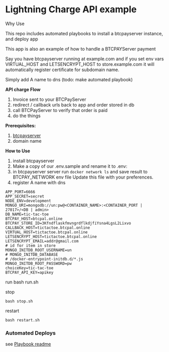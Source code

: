 # Lightning Charge API example

Why Use

This repo includes automated playbooks to install a btcpayserver instance, and deploy app



This app is also an example of how to handle a BTCPAYServer payment

Say you have btcpayserver running at example.com
and if you set env vars VIRTUAL_HOST and LETSENCRYPT_HOST to store.example.com
it will automatically register certificate for subdomain name.

Simply add A name to dns (todo: make automated playbook)



**API charge Flow**

1. Invoice sent to your BTCPayServer
1. redirect / callback urls back to app and order stored in db
1. call BTCPayServer to verify that order is paid
1. do the things

**Prerequisites:**

1. [btcpayserver](https://github.com/btcpayserver/btcpayserver)
1. domain name 

**How to Use**

1. install btcpayserver
1. Make a copy of our .env.sample and rename it to .env:
1. in btcpayserver server run `docker network ls` and save result to BTCPAY_NETWORK env file
Update this file with your preferences.
1. register A name with dns

```angular2html
APP_PORT=6666
APP_SECRET=secret
NODE_ENV=development
MONGO_URI=mongodb://un:pw@<CONTAINER_NAME>:<CONTAINER_PORT | 27017>/<DB | admin>
DB_NAME=tic-tac-toe
BTCPAY_HOST=btcpal.online
BTCPAY_STORE_ID=3KfndflaskfmvngrdflkdjfiYsna4LgsL2Lixvo
CALLBACK_HOST=tictactoe.btcpal.online
VIRTUAL_HOST=tictactoe.btcpal.online
LETSENCRYPT_HOST=tictactoe.btcpal.online
LETSENCRYPT_EMAIL=addr@gmail.com
# id for item in store
MONGO_INITDB_ROOT_USERNAME=un
# MONGO_INITDB_DATABASE
# /docker-entrypoint-initdb.d/*.js
MONGO_INITDB_ROOT_PASSWORD=pw
choiceKey=tic-tac-toe
BTCPAY_API_KEY=apikey

```

run 
    bash run.sh

stop 

    bash stop.sh

restart

    bash restart.sh


### Automated Deploys

see [Playbook readme](playbooks/README.md)
